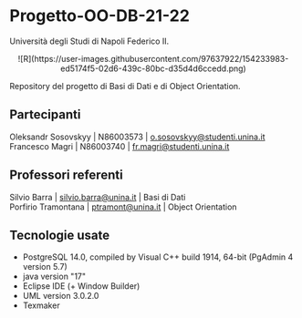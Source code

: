 # Progetto-OO-DB-21-22
Università degli Studi di Napoli Federico II.

<p align="center">
![R](https://user-images.githubusercontent.com/97637922/154233983-ed5174f5-02d6-439c-80bc-d35d4d6ccedd.png)
</p>

Repository del progetto di Basi di Dati e di Object Orientation. 

## Partecipanti
Oleksandr Sosovskyy | N86003573 | o.sosovskyy@studenti.unina.it  
Francesco Magri | N86003740 | fr.magri@studenti.unina.it

## Professori referenti
Silvio Barra | silvio.barra@unina.it | Basi di Dati  
Porfirio Tramontana | ptramont@unina.it | Object Orientation

## Tecnologie usate
* PostgreSQL 14.0, compiled by Visual C++ build 1914, 64-bit (PgAdmin 4 version 5.7)
* java version "17"
* Eclipse IDE (+ Window Builder)
* UML version 3.0.2.0
* Texmaker
